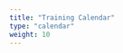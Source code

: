 ```yaml
---
title: "Training Calendar"
type: "calendar"
weight: 10
---
```

<html>
<head>
    <link rel='stylesheet' type='text/css' href='fullcalendar.css' />
<script type='text/javascript' src='jquery.js'></script>
    <meta charset='utf-8' />
    <script src='https://cdn.jsdelivr.net/npm/fullcalendar@6.1.10/index.global.min.js'></script>
    <script>
      document.addEventListener('DOMContentLoaded', function() {
        var calendarEl = document.getElementById('calendar');
        var calendar = new FullCalendar.Calendar(calendarEl, {
          initialView: 'dayGridMonth'
        });
        calendar.render();
      });
    </script>
  </head>
<div id='calendar'></div>


<script>
  document.addEventListener('DOMContentLoaded', function() {
    var calendarEl = document.getElementById('calendar');
    var calendar = new FullCalendar.Calendar(calendarEl, {
      initialView: 'dayGridMonth',
      events: [
        { title: 'Guard', start: '2024-01-01', end: '2024-01-06'},
        { title: 'Side Control', start: '2024-01-08', end: '2024-01-13' },
        { title: 'Mount', start: '2024-01-15', end: '2024-01-20' },
        { title: 'Back Mount', start: '2024-01-22', end: '2024-01-27' },
        { title: 'Back Mount', start: '2024-01-29', end: '2024-02-01' }
        // Add more events here
      ]
    });
    calendar.render();
  });
</script>
</html>
